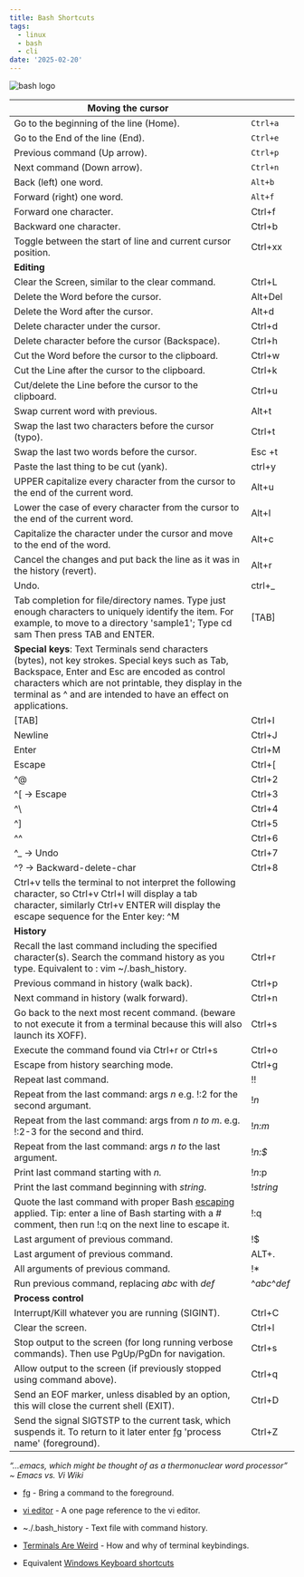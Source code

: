 ```yaml
---
title: Bash Shortcuts
tags:
  - linux
  - bash
  - cli
date: '2025-02-20'
---
```

![bash logo](https://miro.medium.com/v2/resize:fit:1400/format:webp/1*v4o2AXLIJaHSZmqYZk26qA.jpeg)

| **Moving the cursor** |  |
| --- | --- |
| Go to the beginning of the line (Home). | `Ctrl+a` |
| Go to the End of the line (End). | `Ctrl+e` |
| Previous command (Up arrow). | `Ctrl+p` |
| Next command (Down arrow). | `Ctrl+n` |
| Back (left) one word. | `Alt+b` |
| Forward (right) one word. | `Alt+f` |
| Forward one character. | Ctrl+f |
| Backward one character. | Ctrl+b |
| Toggle between the start of line and current cursor position. | Ctrl+xx |
| **Editing** |  |
| Clear the Screen, similar to the clear command. | Ctrl+L |
| Delete the Word before the cursor. | Alt+Del |
| Delete the Word after the cursor. | Alt+d |
| Delete character under the cursor. | Ctrl+d |
| Delete character before the cursor (Backspace). | Ctrl+h |
| Cut the Word before the cursor to the clipboard. | Ctrl+w |
| Cut the Line after the cursor to the clipboard. | Ctrl+k |
| Cut/delete the Line before the cursor to the clipboard. | Ctrl+u |
| Swap current word with previous. | Alt+t |
| Swap the last two characters before the cursor (typo). | Ctrl+t |
| Swap the last two words before the cursor. | Esc +t |
| Paste the last thing to be cut (yank). | ctrl+y |
| UPPER capitalize every character from the cursor to the end of the current word. | Alt+u |
| Lower the case of every character from the cursor to the end of the current word. | Alt+l |
| Capitalize the character under the cursor and move to the end of the word. | Alt+c |
| Cancel the changes and put back the line as it was in the history (revert). | Alt+r |
| Undo. | ctrl+\_ |
| Tab completion for file/directory names. Type just enough characters to uniquely identify the item. For example, to move to a directory 'sample1'; Type cd sam Then press TAB and ENTER. | \[TAB\] |
| **Special keys**: Text Terminals send characters (bytes), not key strokes. Special keys such as Tab, Backspace, Enter and Esc are encoded as control characters which are not printable, they display in the terminal as ^ and are intended to have an effect on applications. |  |
| \[TAB\] | Ctrl+I |
| Newline | Ctrl+J |
| Enter | Ctrl+M |
| Escape | Ctrl+\[ |
| ^@ | Ctrl+2 |
| ^\[ → Escape | Ctrl+3 |
| ^\\ | Ctrl+4 |
| ^\] | Ctrl+5 |
| ^^ | Ctrl+6 |
| ^\_ → Undo | Ctrl+7 |
| ^? → Backward-delete-char | Ctrl+8 |
| Ctrl+v tells the terminal to not interpret the following character, so Ctrl+v Ctrl+I will display a tab character, similarly Ctrl+v ENTER will display the escape sequence for the Enter key: ^M |  |
| **History** |  |
| Recall the last command including the specified character(s). Search the command history as you type. Equivalent to : vim ~/.bash\_history. | Ctrl+r |
| Previous command in history (walk back). | Ctrl+p |
| Next command in history (walk forward). | Ctrl+n |
| Go back to the next most recent command. (beware to not execute it from a terminal because this will also launch its XOFF). | Ctrl+s |
| Execute the command found via Ctrl+r or Ctrl+s | Ctrl+o |
| Escape from history searching mode. | Ctrl+g |
| Repeat last command. | !! |
| Repeat from the last command: args _n_ e.g. !:2 for the second argumant. | !_n_ |
| Repeat from the last command: args from _n to m_. e.g. !:2-3 for the second and third. | !_n:m_ |
| Repeat from the last command: args _n to_ the last argument. | !_n:$_ |
| Print last command starting with _n._ | !_n_:p |
| Print the last command beginning with _string_. | !_string_ |
| Quote the last command with proper Bash [escaping](https://ss64.com/bash/syntax-quoting.html) applied. Tip: enter a line of Bash starting with a # comment, then run !:q on the next line to escape it. | !:q |
| Last argument of previous command. | !$ |
| Last argument of previous command. | ALT+. |
| All arguments of previous command. | !\* |
| Run previous command, replacing _abc_ with _def_ | ^_abc_^_def_ |
| **Process control** |  |
| Interrupt/Kill whatever you are running (SIGINT). | Ctrl+C |
| Clear the screen. | Ctrl+l |
| Stop output to the screen (for long running verbose commands). Then use PgUp/PgDn for navigation. | Ctrl+s |
| Allow output to the screen (if previously stopped using command above). | Ctrl+q |
| Send an EOF marker, unless disabled by an option, this will close the current shell (EXIT). | Ctrl+D |
| Send the signal SIGTSTP to the current task, which suspends it. To return to it later enter [fg](https://ss64.com/bash/fg.html) 'process name' (foreground). | Ctrl+Z |

_“...emacs, which might be thought of as a thermonuclear word processor” ~ Emacs vs. Vi Wiki_

*   [fg](https://ss64.com/bash/syntax-jobs.html) - Bring a command to the foreground.
    
*   [vi editor](https://ss64.com/vi.html) - A one page reference to the vi editor.
    
*   ~./.bash\_history - Text file with command history.
    
*   [Terminals Are Weird](https://catern.com/posts/terminal_quirks.html) - How and why of terminal keybindings.
    
*   Equivalent [Windows Keyboard shortcuts](https://ss64.com/nt/syntax-keyboard.html)
